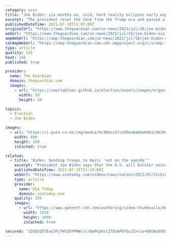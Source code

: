 ```yaml
---
category: news
title: "Joe Biden: six months on, cold, hard reality eclipses early euphoria"
excerpt: "The president reset the tone from the Trump era and passed a huge Covid relief bill but other priorities have hit formidable political obstacles"
publishedDateTime: 2021-07-18T11:07:00Z
originalUrl: "https://www.theguardian.com/us-news/2021/jul/18/joe-biden-six-months-presidency"
webUrl: "https://www.theguardian.com/us-news/2021/jul/18/joe-biden-six-months-presidency"
ampWebUrl: "https://amp.theguardian.com/us-news/2021/jul/18/joe-biden-six-months-presidency"
cdnAmpWebUrl: "https://amp-theguardian-com.cdn.ampproject.org/c/s/amp.theguardian.com/us-news/2021/jul/18/joe-biden-six-months-presidency"
type: article
quality: 125
heat: 145
published: true

provider:
  name: The Guardian
  domain: theguardian.com
  images:
    - url: "https://smartableai.github.io/election/assets/images/organizations/theguardian.com-50x50.jpg"
      width: 50
      height: 50

topics:
  - Election
  - Joe Biden

images:
  - url: "https://i.guim.co.uk/img/media/4c9bbca37ce50ea8ab6a6bb1c9b19dc3b40b962b/0_37_5120_3071/master/5120.jpg?width=300&quality=45&auto=format&fit=max&dpr=2&s=408decbf4eb708f0ca8186ac8d164d10"
    width: 600
    height: 360
    isCached: true

related:
  - title: "Biden: Sending troops to Haiti 'not on the agenda'"
    excerpt: "President Joe Biden says that the U.S. will bolster security at its embassy in Haiti following last week's assassination of that country's president, but sending American troops to stabilize the country was \"not on the agenda."
    publishedDateTime: 2021-07-15T23:19:00Z
    webUrl: "https://www.usatoday.com/videos/news/nation/2021/07/15/biden-sending-troops-haiti-not-agenda/7986705002/"
    type: article
    provider:
      name: USA Today
      domain: usatoday.com
    quality: 105
    images:
      - url: "https://www.gannett-cdn.com/authoring/video-thumbnails/0d391e16-975f-4be7-af38-992eee6e405e_poster.jpg?quality=10"
        width: 1920
        height: 1080
        isCached: true

secured: "iDSEDZETExdJPjfHVZ6YPNWr/s/0wMtpKvl27QnAP6YbuJInrze+EHiNu05KXH34gSgfMfbxz9wtuu3todBB6PP2R52lFxt2zb7I2hJ1Yk74mPZI9MwpkeVV4THDJe3OL7SVCEpp1Bbrl/u4MIgxufWWTwc8XF+Rkzu3S2OL9GODHKRzOyAfyMmleNZer7xPxT0LmxCEiWE9s8/y+5YIXgwdq48LyQUVG2FQ8oT419GWetF1eKfqOmDLG3b1WhEOyes/FHHJquRf6Hk3Qeyzc8yZA+wwIZ857r+pizhfsdzs1XG+h20ikT15AIwjw1JBKo+DOuPO0RYDDa6lNSm0ktmZtWlnKNb9JNm8bcH20EE=;DOzaTAL8LqOUzGhvw6dpAQ=="
---
```


